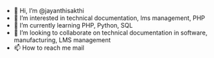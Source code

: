 - 👋 Hi, I’m @jayanthisakthi
- 👀 I’m interested in technical documentation, lms management, PHP
- 🌱 I’m currently learning PHP, Python, SQL
- 💞️ I’m looking to collaborate on technical documentation in software, manufacturing, LMS management
- 📫 How to reach me mail 

<!---
jayanthisakthi/jayanthisakthi is a ✨ special ✨ repository because its `README.md` (this file) appears on your GitHub profile.
You can click the Preview link to take a look at your changes.
--->

